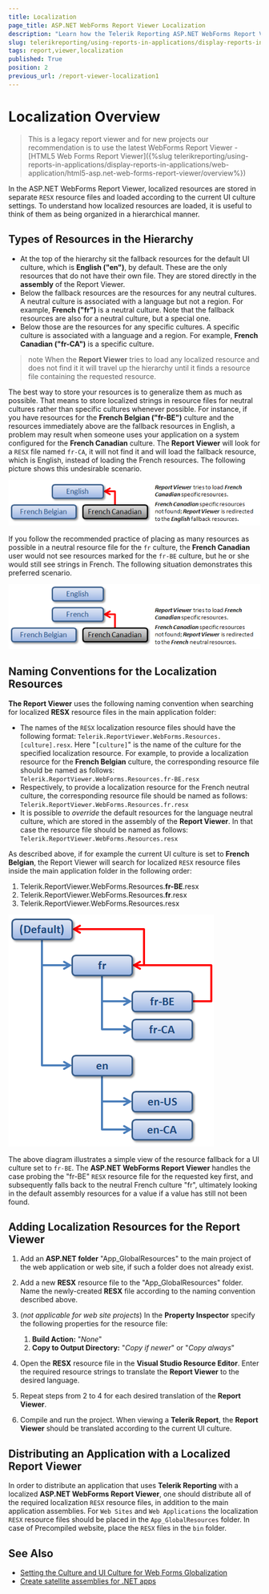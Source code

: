 ```yaml
---
title: Localization
page_title: ASP.NET WebForms Report Viewer Localization
description: "Learn how the Telerik Reporting ASP.NET WebForms Report Viewer can be localized for multiple languages with few easy steps."
slug: telerikreporting/using-reports-in-applications/display-reports-in-applications/web-application/asp.net-web-forms-report-viewer/report-viewer-localization
tags: report,viewer,localization
published: True
position: 2
previous_url: /report-viewer-localization1
---
```


# Localization Overview

> This is a legacy report viewer and for new projects our recommendation is to use the latest WebForms Report Viewer - [HTML5 Web Forms Report Viewer]({%slug telerikreporting/using-reports-in-applications/display-reports-in-applications/web-application/html5-asp.net-web-forms-report-viewer/overview%})

In the ASP.NET WebForms Report Viewer, localized resources are stored in separate `RESX` resource files and loaded according to the current UI culture settings. To understand how localized resources are loaded, it is useful to think of them as being organized in a hierarchical manner.

## Types of Resources in the Hierarchy

* At the top of the hierarchy sit the fallback resources for the default UI culture, which is __English ("en")__, by default. These are the only resources that do not have their own file. They are stored directly in the __assembly__ of the Report Viewer.
* Below the fallback resources are the resources for any neutral cultures. A neutral culture is associated with a language but not a region. For example, __French ("fr")__ is a neutral culture. Note that the fallback resources are also for a neutral culture, but a special one.
* Below those are the resources for any specific cultures. A specific culture is associated with a language and a region. For example, __French Canadian ("fr-CA")__ is a specific culture.

>note When the __Report Viewer__ tries to load any localized resource and does not find it it will travel up the hierarchy until it finds a resource file containing the requested resource.

The best way to store your resources is to generalize them as much as possible. That means to store localized strings in resource files for neutral cultures rather than specific cultures whenever possible. For instance, if you have resources for the __French Belgian ("fr-BE")__ culture and the resources immediately above are the fallback resources in English, a problem may result when someone uses your application on a system configured for the __French Canadian__ culture. The __Report Viewer__ will look for a `RESX` file named `fr-CA`, it will not find it and will load the fallback resource, which is English, instead of loading the French resources. The following picture shows this undesirable scenario.

![A diagram showcasing how the report viewer will fallback to the English resources instead of the French when the recommeded practices are not followed](images/localization1.png)

If you follow the recommended practice of placing as many resources as possible in a neutral resource file for the `fr` culture, the __French Canadian__ user would not see resources marked for the `fr-BE` culture, but he or she would still see strings in French. The following situation demonstrates this preferred scenario.

![A diagram showcasing how the report viewer will fallback to the French resources when the recommeded practices are followed](images/localization2.png)

## Naming Conventions for the Localization Resources

__The Report Viewer__ uses the following naming convention when searching for localized __RESX__ resource files in the main application folder:

* The names of the `RESX` localization resource files should have the following format: `Telerik.ReportViewer.WebForms.Resources.[culture].resx`. Here "`[culture]`" is the name of the culture for the specified localization resource. For example, to provide a localization resource for the __French Belgian__ culture, the corresponding resource file should be named as follows: `Telerik.ReportViewer.WebForms.Resources.fr-BE.resx`
* Respectively, to provide a localization resource for the French neutral culture, the corresponding resource file should be named as follows: `Telerik.ReportViewer.WebForms.Resources.fr.resx`
* It is possible to *override* the default resources for the language neutral culture, which are stored in the assembly of the __Report Viewer__. In that case the resource file should be named as follows: `Telerik.ReportViewer.WebForms.Resources.resx`

As described above, if for example the current UI culture is set to __French Belgian__, the Report Viewer will search for localized `RESX` resource files inside the main application folder in the following order:

1. Telerik.ReportViewer.WebForms.Resources.__fr-BE__.resx
1. Telerik.ReportViewer.WebForms.Resources.__fr__.resx
1. Telerik.ReportViewer.WebForms.Resources.resx

![A diagram showcasing the hierarchical order of the resources and when each fallback resource is loaded](images/localization3.png)

The above diagram illustrates a simple view of the resource fallback for a UI culture set to `fr-BE`. The __ASP.NET WebForms Report Viewer__ handles the case probing the "fr-BE" `RESX` resource file for the requested key first, and subsequently falls back to the neutral French culture "fr", ultimately looking in the default assembly resources for a value if a value has still not been found.

## Adding Localization Resources for the Report Viewer

1. Add an __ASP.NET folder__ "App_GlobalResources" to the main project of the web application or web site, if such a folder does not already exist.
1. Add a new __RESX__ resource file to the "App_GlobalResources" folder. Name the newly-created __RESX__ file according to the naming convention described above.
1. (*not applicable for web site projects*) In the __Property Inspector__ specify the following properties for the resource file:

	1. __Build Action:__ "*None*"
	1. __Copy to Output Directory:__ "*Copy if newer*" or "*Copy always*"

1. Open the __RESX__ resource file in the __Visual Studio Resource Editor__. Enter the required resource strings to translate the __Report Viewer__ to the desired language.
1. Repeat steps from 2 to 4 for each desired translation of the __Report Viewer__.
1. Compile and run the project. When viewing a __Telerik Report__, the __Report Viewer__ should be translated according to the current UI culture.

## Distributing an Application with a Localized Report Viewer

In order to distribute an application that uses __Telerik Reporting__ with a localized __ASP.NET WebForms Report Viewer__, one should distribute all of the required localization `RESX` resource files, in addition to the main application assemblies. For `Web Sites` and `Web Applications` the localization `RESX` resource files should be placed in the `App_GlobalResources` folder. In case of Precompiled website, place the `RESX` files in the `bin` folder.

## See Also

* [Setting the Culture and UI Culture for Web Forms Globalization](https://learn.microsoft.com/en-us/previous-versions/aspnet/bz9tc508(v=vs.100))
* [Create satellite assemblies for .NET apps](https://learn.microsoft.com/en-us/dotnet/core/extensions/create-satellite-assemblies)
